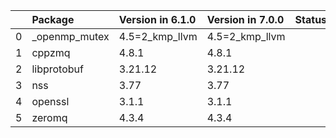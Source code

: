 <!-- markdown-link-check-disable -->

|    | Package       | Version in 6.1.0   | Version in 7.0.0   | Status   |
|---:|:--------------|:-------------------|:-------------------|:---------|
|  0 | _openmp_mutex | 4.5=2_kmp_llvm     | 4.5=2_kmp_llvm     |          |
|  1 | cppzmq        | 4.8.1              | 4.8.1              |          |
|  2 | libprotobuf   | 3.21.12            | 3.21.12            |          |
|  3 | nss           | 3.77               | 3.77               |          |
|  4 | openssl       | 3.1.1              | 3.1.1              |          |
|  5 | zeromq        | 4.3.4              | 4.3.4              |          |
